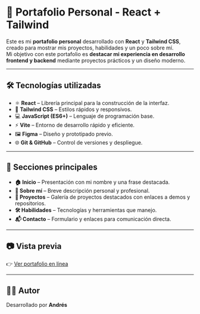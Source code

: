 # 🚀 Portafolio Personal - React + Tailwind

Este es mi **portafolio personal** desarrollado con **React** y **Tailwind CSS**, creado para mostrar mis proyectos, habilidades y un poco sobre mí.  
Mi objetivo con este portafolio es **destacar mi experiencia en desarrollo frontend y backend** mediante proyectos prácticos y un diseño moderno.

---

## 🛠️ Tecnologías utilizadas

- ⚛️ **React** – Librería principal para la construcción de la interfaz.  
- 🎨 **Tailwind CSS** – Estilos rápidos y responsivos.  
- 💻 **JavaScript (ES6+)** – Lenguaje de programación base.  
- ⚡ **Vite** – Entorno de desarrollo rápido y eficiente.  
- 🖼️ **Figma** – Diseño y prototipado previo.  
- 🌐 **Git & GitHub** – Control de versiones y despliegue.  

---

## 🧩 Secciones principales

- **🏠 Inicio** – Presentación con mi nombre y una frase destacada.  
- **🙋 Sobre mí** – Breve descripción personal y profesional.  
- **📂 Proyectos** – Galería de proyectos destacados con enlaces a demos y repositorios.  
- **🛠 Habilidades** – Tecnologías y herramientas que manejo.  
- **📬 Contacto** – Formulario y enlaces para comunicación directa.  

---

## 📷 Vista previa

👉 [Ver portafolio en línea](https://andres-devportafolio.netlify.app/)

---

## 👨‍💻 Autor

Desarrollado por **Andrés**  


